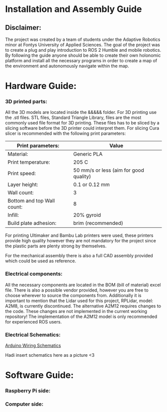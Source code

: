 # Installation and Assembly Guide

## Disclaimer:
The project was created by a team of students under the Adaptive Robotics minor at Fontys University of Applied Sciences. The goal of the project was to create a plug and play introduction to ROS 2 Humble and mobile robotics. By following the guide anyone should be able to create their own holonomic platform and install all the necessary programs in order to create a map of the environment and autonomously navigate within the map.

# Hardware Guide:
### 3D printed parts:
All the 3D models are located inside the &&&&& folder. For 3D printing use the .stl files. STL files, Standard Triangle Library, files are the most commonly used file format for 3D printing. These files has to be sliced by a slicing software before the 3D printer could interpret them. For slicing Cura slicer is recommended with the following print parameters:

| Print parameters:          | Value                                  |
| -------------------------- | -------------------------------------- |
| Material:                  | Generic PLA                            |
| Print temperature:         | 205 C                                  |
| Print speed:               | 50 mm/s or less (aim for good quality) |
| Layer height:              | 0.1 or 0.12 mm                         |
| Wall count:                | 3                                      |
| Bottom and top Wall count: | 8                                      |
| Infill:                    | 20% gyroid                             |
| Build plate adhesion:      | brim (recommended)                     |

For printing Ultimaker and Bambu Lab printers were used, these printers provide high quality however they are not mandatory for the project since the plastic parts are plenty strong by themselves.

For the mechanical assembly there is also a full CAD assembly provided which could be used as reference. 

### Electrical components:
All the necessary components are located in the BOM (bill of material) excel file. There is also a possible vendor provided, however you are free to choose wherever to source the components from. Additionally it is important to mention that the Lidar used for this project, RPLidar, model: A2M8, is currently discontinued. The alternative A2M12 requires changes to the code. These changes are not implemented in the current working repository! The implementation of the A2M12 model is only recommended for experienced ROS users.

### Electrical Schematics:
[Arduino Wiring Schematics](Arduino_Code/README.md)

Hadi insert schematics here as a picture <3 



# Software Guide:

### Raspberry Pi side:


### Computer side: